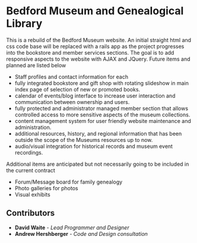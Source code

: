 # Bedford Museum and Genealogical Library

This is a rebuild of the Bedford Museum website. An initial straight html and css code base will be replaced with a rails app as the project progresses into the bookstore and member services sections. The goal is to add responsive aspects to the website with AJAX and JQuery. Future items and planned are listed below

 - Staff profiles and contact information for each
 - fully integrated bookstore and gift shop with rotating slideshow in main index page of selection of new or promoted books.
 - calendar of events/blog interface to increase user interaction and communication between ownership and users.
 - fully protected and administrator managed member section that allows controlled access to more sensitive aspects of the museum collections.
 - content management system for user friendly website maintenance and administration.
 - additional resources, history, and regional information that has been outside the scope of the Museums resources up to now.
 - audio/visual integration for historical records and museum event recordings.

 Additional items are anticipated but not necessarily going to be included in the current contract
 - Forum/Message board for family genealogy
 - Photo galleries for photos
 - Visual exhibits

## Contributors
 * **David Waite** - *Lead Programmer and Designer*
 * **Andrew Hershberger** - *Code and Design consultation*
